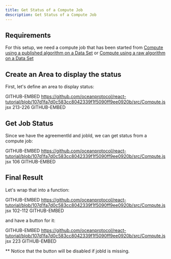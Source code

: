 ```yaml
---
title: Get Status of a Compute Job
description: Get Status of a Compute Job
---
```


## Requirements

For this setup, we need a compute job that has been started from [Compute using a published algorithm on a Data Set](/tutorials/react-compute-published-algorithm/) or [Compute using a raw algorithm on a Data Set](/tutorials/react-compute-raw/)

## Create an Area to display the status

First, let's define an area to display status:

GITHUB-EMBED https://github.com/oceanprotocol/react-tutorial/blob/107d1fa7d0c583cc8042339f1f5090ff9ee0920b/src/Compute.js jsx 213-226 GITHUB-EMBED

## Get Job Status

Since we have the agreementId and jobId, we can get status from a compute job:

GITHUB-EMBED https://github.com/oceanprotocol/react-tutorial/blob/107d1fa7d0c583cc8042339f1f5090ff9ee0920b/src/Compute.js jsx 106 GITHUB-EMBED

## Final Result

Let's wrap that into a function:

GITHUB-EMBED https://github.com/oceanprotocol/react-tutorial/blob/107d1fa7d0c583cc8042339f1f5090ff9ee0920b/src/Compute.js jsx 102-112 GITHUB-EMBED

and have a button for it:

GITHUB-EMBED https://github.com/oceanprotocol/react-tutorial/blob/107d1fa7d0c583cc8042339f1f5090ff9ee0920b/src/Compute.js jsx 223 GITHUB-EMBED

** Notice that the button will be disabled if jobId is missing.
